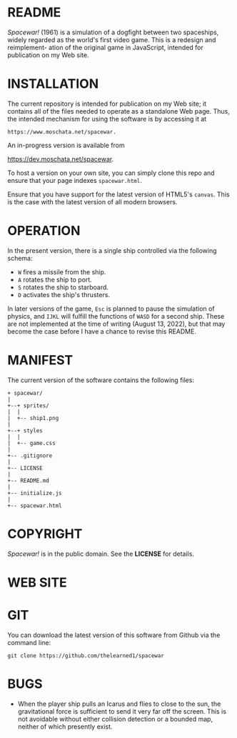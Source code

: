 # README

_Spacewar!_ (1961) is a simulation of a dogfight between two spaceships, widely
regarded as the world's first video game.  This is a redesign and reimplement-
ation of the original game in JavaScript, intended for publication on my Web
site.  

# INSTALLATION

The current repository is intended for publication on my Web site; it contains
all of the files needed to operate as a standalone Web page.  Thus, the intended
mechanism for using the software is by accessing it at 
	
	https://www.moschata.net/spacewar.

An in-progress version is available from 

  https://dev.moschata.net/spacewar.

To host a version on your own site, you can simply clone this repo and ensure
that your page indexes `spacewar.html`.

Ensure that you have support for the latest version of HTML5's `canvas`. This
is the case with the latest version of all modern browsers. 

# OPERATION

In the present version, there is a single ship controlled via the following 
schema:
* `W` fires a missile from the ship. 
* `A` rotates the ship to port. 
* `S` rotates the ship to starboard.
* `D` activates the ship's thrusters.

In later versions of the game, `Esc` is planned to pause the simulation of 
physics, and `IJKL` will fulfill the functions of `WASD` for a second ship. 
These are not implemented at the time of writing (August 13, 2022), but that may
become the case before I have a chance to revise this README.

# MANIFEST 

The current version of the software contains the following files:

```
+ spacewar/
|
+--+ sprites/
|  | 
|  +-- ship1.png
|
+--+ styles
|  |
|  +-- game.css
|
+-- .gitignore
|
+-- LICENSE
|
+-- README.md
|
+-- initialize.js
|
+-- spacewar.html
```

# COPYRIGHT 

_Spacewar!_ is in the public domain.  See the **LICENSE** for details.

# WEB SITE

# GIT 

You can download the latest version of this software from Github via the
command line:
```
git clone https://github.com/thelearned1/spacewar
```

# BUGS

* When the player ship pulls an Icarus and flies to close to the sun, the
  gravitational force is sufficient to send it very far off the screen.  This
  is not avoidable without either collision detection or a bounded map, neither
  of which presently exist.
